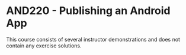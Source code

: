 # AND220 - Publishing an Android App

This course consists of several instructor demonstrations and does not contain any exercise solutions.
